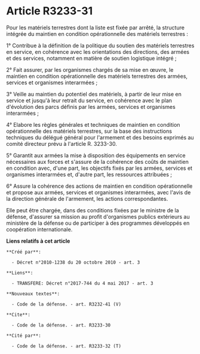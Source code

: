 # Article R3233-31

Pour les matériels terrestres dont la liste est fixée par arrêté, la structure intégrée du maintien en condition
opérationnelle des matériels terrestres : 

1° Contribue à la définition de la politique du soutien des matériels terrestres en service, en cohérence avec les
orientations des directions, des armées et des services, notamment en matière de soutien logistique intégré ; 

2° Fait assurer, par les organismes chargés de sa mise en œuvre, le maintien en condition opérationnelle des matériels
terrestres des armées, services et organismes interarmées ; 

3° Veille au maintien du potentiel des matériels, à partir de leur mise en service et jusqu'à leur retrait du service, en
cohérence avec le plan d'évolution des parcs définis par les armées, services et organismes interarmées ; 

4° Elabore les règles générales et techniques de maintien en condition opérationnelle des matériels terrestres, sur la base
des instructions techniques du délégué général pour l'armement et des besoins exprimés au comité directeur prévu à l'article
R. 3233-30. 

5° Garantit aux armées la mise à disposition des équipements en service nécessaires aux forces et s'assure de la cohérence
des coûts de maintien en condition avec, d'une part, les objectifs fixés par les armées, services et organismes interarmées
et, d'autre part, les ressources attribuées ; 

6° Assure la cohérence des actions de maintien en condition opérationnelle et propose aux armées, services et organismes
interarmées, avec l'avis de la direction générale de l'armement, les actions correspondantes. 

Elle peut être chargée, dans des conditions fixées par le ministre de la défense, d'assurer sa mission au profit d'organismes
publics extérieurs au ministère de la défense ou de participer à des programmes développés en coopération internationale.

**Liens relatifs à cet article**

	**Créé par**:

	  - Décret n°2010-1238 du 20 octobre 2010 - art. 3

	**Liens**:

	  - TRANSFERE: Décret n°2017-744 du 4 mai 2017 - art. 3

	**Nouveaux textes**:

	  - Code de la défense. - art. R3232-41 (V)

	**Cite**:

	  - Code de la défense. - art. R3233-30

	**Cité par**:

	  - Code de la défense. - art. R3233-32 (T)
